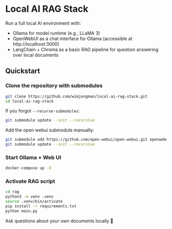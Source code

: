 # Local AI RAG Stack

Run a full local AI environment with:
- Ollama for model runtime (e.g., LLaMA 3)
- OpenWebUI as a chat interface for Ollama (accessible at http://localhost:3000)
- LangChain + Chroma as a basic RAG pipeline for question answering over local documents

## Quickstart

### Clone the repository with submodules
```bash
git clone https://github.com/wimjongman/local-ai-rag-stack.git
cd local-ai-rag-stack
```

If you forgot `--recurse-submodules`:
```bash
git submodule update --init --recursive
```

Add the open webui submodule manually:
```bash
git submodule add https://github.com/open-webui/open-webui.git openwebui
git submodule update --init --recursive
```

### Start Ollama + Web UI
```bash
docker-compose up -d
```

### Activate RAG script
```bash
cd rag
python3 -m venv .venv
source .venv/bin/activate
pip install -r requirements.txt
python main.py
```

Ask questions about your own documents locally 🚀

